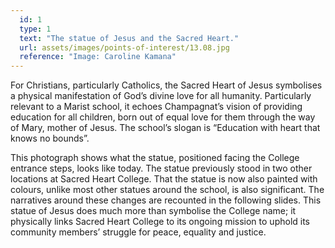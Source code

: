 ```yaml
---
  id: 1
  type: 1
  text: "The statue of Jesus and the Sacred Heart."
  url: assets/images/points-of-interest/13.08.jpg
  reference: "Image: Caroline Kamana"
---
```

For Christians, particularly Catholics, the Sacred Heart of Jesus symbolises a physical manifestation of God’s divine love for all humanity. Particularly relevant to a Marist school, it echoes Champagnat’s vision of providing education for all children, born out of equal love for them through the way of Mary, mother of Jesus. The school’s slogan is “Education with heart that knows no bounds”.

This photograph shows what the statue, positioned facing the College entrance steps, looks like today. The statue previously stood in two other locations at Sacred Heart College. That the statue is now also painted with colours, unlike most other statues around the school, is also significant. The narratives around these changes are recounted in the following slides. This statue of Jesus does much more than symbolise the College name; it physically links Sacred Heart College to its ongoing mission to uphold its community members’ struggle for peace, equality and justice. 

        